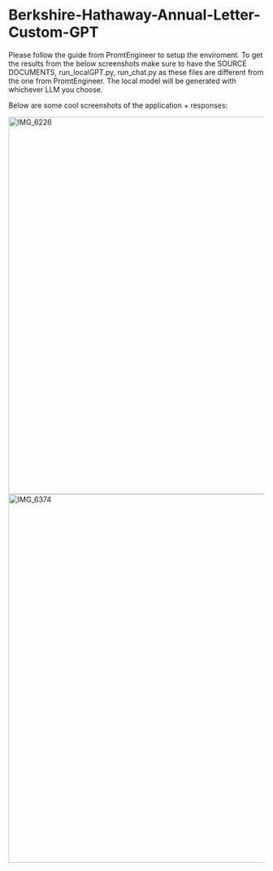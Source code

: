 # Berkshire-Hathaway-Annual-Letter-Custom-GPT
Please follow the guide from PromtEngineer to setup the enviroment. To get the results from the below screenshots make sure to have the SOURCE DOCUMENTS, run_localGPT.py, run_chat.py as these files are different from the one from PromtEngineer. The local model will be generated with whichever LLM you choose.

Below are some cool screenshots of the application + responses:

<img width="741" alt="IMG_6226" src="https://github.com/zulphkary/Berkshire-Hathaway-Annual-Letter-Custom-GPT/assets/148035091/e07d4d9d-f65b-4c6e-8ea2-8ee300633c88">
<img width="724" alt="IMG_6374" src="https://github.com/zulphkary/Berkshire-Hathaway-Annual-Letter-Custom-GPT/assets/148035091/16a35949-b2aa-41ec-83a3-7e116dc696b6">


